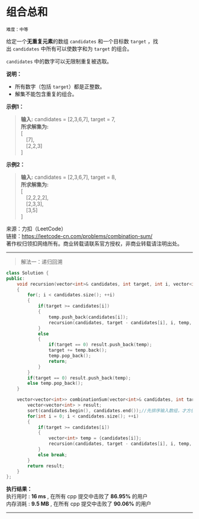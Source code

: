 # 组合总和 #  
`难度：中等` 
 
给定一个**无重复元素**的数组 `candidates` 和一个目标数 `target` ，找出 `candidates` 中所有可以使数字和为 `target` 的组合。

`candidates` 中的数字可以无限制重复被选取。  

**说明：**  
- 所有数字（包括 `target`）都是正整数。  
- 解集不能包含重复的组合。   

**示例1：**  
>**输入:** candidates = [2,3,6,7], target = 7,  
>**所求解集为:**  
>[  
>&emsp;[7],  
>&emsp;[2,2,3]  
>]

**示例2：**  
>**输入:** candidates = [2,3,6,7], target = 8,  
>**所求解集为:**  
>[  
>&emsp;[2,2,2,2],  
>&emsp;[2,3,3],  
>&emsp;[3,5]  
>]

来源：力扣（LeetCode）  
链接：https://leetcode-cn.com/problems/combination-sum/  
著作权归领扣网络所有。商业转载请联系官方授权，非商业转载请注明出处。  

---  
>解法一：递归回溯  

```C++
class Solution {
public:
    void recursion(vector<int>& candidates, int target, int i, vector<int>& temp, vector<vector<int> >& result)
    {
        for(; i < candidates.size(); ++i)
        {
            if(target >= candidates[i])
            {
                temp.push_back(candidates[i]);
                recursion(candidates, target - candidates[i], i, temp, result);
            }
            else
            {
                if(target == 0) result.push_back(temp);
                target += temp.back();
                temp.pop_back();
                return;
            }
        }
        if(target == 0) result.push_back(temp);
        else temp.pop_back();
    }

    vector<vector<int>> combinationSum(vector<int>& candidates, int target) {
        vector<vector<int> > result;
        sort(candidates.begin(), candidates.end());//先排序输入数组，才方便后续的处理
        for(int i = 0; i < candidates.size(); ++i)
        {
            if(target >= candidates[i])
            {
                vector<int> temp = {candidates[i]};
                recursion(candidates, target - candidates[i], i, temp, result);
            }
            else break;
        }
        return result;
    }
};
```  

**执行结果：**  
执行用时 : **16 ms** , 在所有 cpp 提交中击败了 **86.95%** 的用户  
内存消耗 : **9.5 MB** , 在所有 cpp 提交中击败了 **90.06%** 的用户  

---  